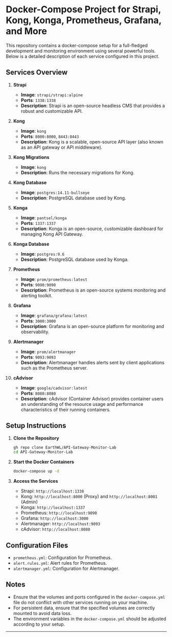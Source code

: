 
# Docker-Compose Project for Strapi, Kong, Konga, Prometheus, Grafana, and More

This repository contains a docker-compose setup for a full-fledged development and monitoring environment using several powerful tools. Below is a detailed description of each service configured in this project.

## Services Overview

1. **Strapi**
    - **Image**: `strapi/strapi:alpine`
    - **Ports**: `1338:1338`
    - **Description**: Strapi is an open-source headless CMS that provides a robust and customizable API.

2. **Kong**
    - **Image**: `kong`
    - **Ports**: `8000:8000`, `8443:8443`
    - **Description**: Kong is a scalable, open-source API layer (also known as an API gateway or API middleware).

3. **Kong Migrations**
    - **Image**: `kong`
    - **Description**: Runs the necessary migrations for Kong.

4. **Kong Database**
    - **Image**: `postgres:14.11-bullseye`
    - **Description**: PostgreSQL database used by Kong.

5. **Konga**
    - **Image**: `pantsel/konga`
    - **Ports**: `1337:1337`
    - **Description**: Konga is an open-source, customizable dashboard for managing Kong API Gateway.

6. **Konga Database**
    - **Image**: `postgres:9.6`
    - **Description**: PostgreSQL database used by Konga.

7. **Prometheus**
    - **Image**: `prom/prometheus:latest`
    - **Ports**: `9090:9090`
    - **Description**: Prometheus is an open-source systems monitoring and alerting toolkit.

8. **Grafana**
    - **Image**: `grafana/grafana:latest`
    - **Ports**: `3000:3000`
    - **Description**: Grafana is an open-source platform for monitoring and observability.

9. **Alertmanager**
    - **Image**: `prom/alertmanager`
    - **Ports**: `9093:9093`
    - **Description**: Alertmanager handles alerts sent by client applications such as the Prometheus server.

10. **cAdvisor**
    - **Image**: `google/cadvisor:latest`
    - **Ports**: `8080:8080`
    - **Description**: cAdvisor (Container Advisor) provides container users an understanding of the resource usage and performance characteristics of their running containers.

## Setup Instructions

1. **Clone the Repository**
   ```bash
   gh repo clone EarthWL/API-Gateway-Monitor-Lab
   cd API-Gateway-Monitor-Lab
   ```

2. **Start the Docker Containers**
   ```bash
   docker-compose up -d
   ```

3. **Access the Services**
    - Strapi: `http://localhost:1338`
    - Kong: `http://localhost:8000` (Proxy) and `http://localhost:8001` (Admin)
    - Konga: `http://localhost:1337`
    - Prometheus: `http://localhost:9090`
    - Grafana: `http://localhost:3000`
    - Alertmanager: `http://localhost:9093`
    - cAdvisor: `http://localhost:8080`

## Configuration Files

- `prometheus.yml`: Configuration for Prometheus.
- `alert.rules.yml`: Alert rules for Prometheus.
- `alertmanager.yml`: Configuration for Alertmanager.

## Notes

- Ensure that the volumes and ports configured in the `docker-compose.yml` file do not conflict with other services running on your machine.
- For persistent data, ensure that the specified volumes are correctly mounted to avoid data loss.
- The environment variables in the `docker-compose.yml` should be adjusted according to your setup.

---
